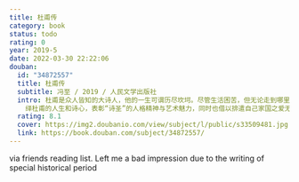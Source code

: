 ```yaml
---
title: 杜甫传
category: book
status: todo
rating: 0
year: 2019-5
date: 2022-03-30 22:22:06
douban:
  id: "34872557"
  title: 杜甫传
  subtitle: 冯至 / 2019 / 人民文学出版社
  intro: 杜甫是众人皆知的大诗人，他的一生可谓历尽坎坷。尽管生活困苦，但无论走到哪里，身处何种境地，他都以一颗赤诚的心关切时政民瘼，发为感人肺腑的诗篇。他被人们尊称为“诗圣”。冯至是当代著名的诗人，在战火纷飞的年代，他以“携妻抱女流离日，始信少陵字字真”的切身感受，在杜诗中找到了知己般的共鸣。于是，他以杜诗为根据，“用一个现代人的虔诚的心与虔诚的手描绘出一个唐代的杜甫”，
    绎杜甫的人生和诗心，表彰“诗圣”的人格精神与艺术魅力，同时也借以排遣自己家国之爱无处安放的苦闷。这是一部心与心交谈的诗人传记。
  rating: 8.1
  cover: https://img2.doubanio.com/view/subject/l/public/s33509481.jpg
  link: https://book.douban.com/subject/34872557/
---
```


via friends reading list. Left me a bad impression due to the writing of special historical period 
